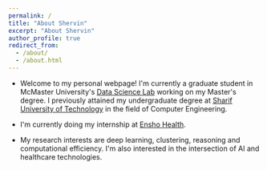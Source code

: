 ```yaml
---
permalink: /
title: "About Shervin"
excerpt: "About Shervin"
author_profile: true
redirect_from: 
  - /about/
  - /about.html
---
```


* Welcome to my personal webpage! I'm currently a graduate student in McMaster University's [Data Science Lab](http://db.cas.mcmaster.ca) working on my Master's degree. I previously attained my undergraduate degree at [Sharif University of Technology](http://ce.sharif.edu) in the field of Computer Engineering.

* I'm currently doing my internship at [Ensho Health](https://www.enshohealth.com/).

* My research interests are deep learning, clustering, reasoning and computational efficiency. I'm also interested in the intersection of AI and healthcare technologies.
